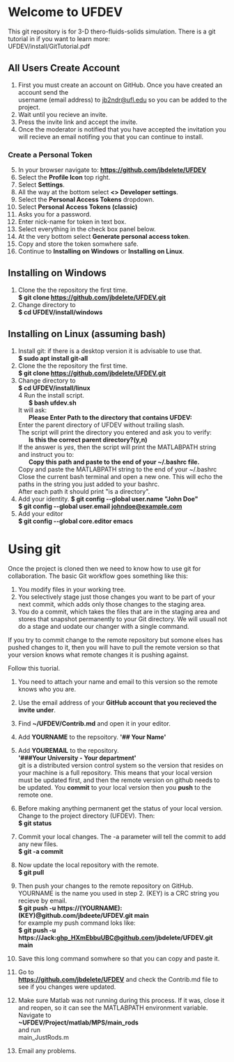 # Welcome to UFDEV
This git repository is for 3-D thero-fluids-solids simulation.
There is a git tutorial in if you want to learn more:\
	UFDEV/install/GitTutorial.pdf
## All Users Create Account
1. First you must create an account on GitHub. Once you have created an account send the\
   username (email address) to jb2ndr@ufl.edu so you can be added to the project.
2. Wait until you recieve an invite.
3. Press the invite link and accept the invite.
4. Once the moderator is notified that you have accepted the invitation you will recieve an email notifing you that you can continue to install.
### Create a Personal Token
5. In your browser navigate to:
**https://github.com/jbdelete/UFDEV**
6. Select the **Profile Icon** top right.
7. Select **Settings**.
8. All the way at the bottom select **<> Developer settings**.
9. Select the **Personal Access Tokens** dropdown.
10. Select **Personal Access Tokens (classic)**
11. Asks you for a password.
12. Enter nick-name for token in text box.
13. Select everything in the check box panel below.
14. At the very bottom select **Generate personal access token**.
15. Copy and store the token somwhere safe.
16. Continue to **Installing on Windows** or **Installing on Linux**.

   
 
## Installing on Windows
1. Clone the the repository the first time.\
  **$ git clone https://github.com/jbdelete/UFDEV.git**
2. Change directory to\
  **$ cd UFDEV/install/windows**

## Installing on Linux (assuming bash)
1. Install git: if there is a desktop version it is advisable to use that.\
  **$ sudo apt install git-all**
2. Clone the the repository the first time.\
  **$ git clone https://github.com/jbdelete/UFDEV.git**
3. Change directory to\
  **$ cd UFDEV/install/linux**\
4 Run the install script.\
  &nbsp;&nbsp;&nbsp;&nbsp;&nbsp;&nbsp;**$ bash ufdev.sh**\
   It will ask:\
   &nbsp;&nbsp;&nbsp;&nbsp;&nbsp;&nbsp;**Please Enter Path to the directory that contains UFDEV:**\
   Enter the parent directory of UFDEV without trailing slash.\
   The script will print the directory you entered and ask you to verify:\
   &nbsp;&nbsp;&nbsp;&nbsp;&nbsp;&nbsp;**Is this the correct parent directory?(y,n)**\
   If the answer is *yes*, then the script will print the MATLABPATH string
   and instruct you to:\
   &nbsp;&nbsp;&nbsp;&nbsp;&nbsp;&nbsp;**Copy this path and paste to the end of your ~/.bashrc file.**\
   Copy and paste the MATLABPATH string to the end of your ~/.bashrc\
   Close the current bash terminal and open a new one. This will echo the paths in the string you just added to your bashrc.\
   After each path it should print "is a directory".
5. Add your identity.
	**$ git config --global user.name "John Doe"**\
	**$ git config --global user.email johndoe@example.com**
6. Add your editor\
	**$ git config --global core.editor emacs**
	
# Using git

Once the project is cloned then we need to know how to use git for collaboration.
The basic Git workflow goes something like this:
1. You modify files in your working tree.
2. You selectively stage just those changes you want to be part of your next commit, which adds
only those changes to the staging area.
3. You do a commit, which takes the files that are in the staging area and stores that snapshot
permanently to your Git directory. We will usuall not do a stage and uodate our changer with a single command.

If you try to commit change to the remote repository but somone elses has
pushed changes to it, then you will have to pull the remote version so that your version 
knows what remote changes it is pushing against.

Follow this tuorial.

1. You need to attach your name and email to this version so the remote knows who you are.
2. Use the email address of your **GitHub account that you recieved the invite under**.
3. Find
   **~/UFDEV/Contrib.md**
   and open it in your editor.
5. Add **YOURNAME** to the repsoitory. 
	**'## Your Name'**
6. Add **YOUREMAIL** to the repository.\
	**'###Your University - Your department'**\
git is a distributed version control system so the version that resides on your machine is a full repository.
This means that your local version must be updated first, and then the remote version on github needs to be updated.
You **commit** to your local version then you **push** to the remote one.

7. Before making anything permanent get the status of your local version. Change to the project directory (UFDEV). Then:\
   **$ git status**
8. Commit your local changes. The -a parameter will tell the commit to add any new files.\
   **$ git -a commit** 
9. Now update the local repository with the remote.\
   **$ git pull**
10. Then push your changes to the remote repository on GitHub. YOURNAME is the name you used in step 2.
   (KEY) is a CRC string you recieve by email. \
   **$ git push -u https://(YOURNAME):(KEY)@github.com/jbdeete/UFDEV.git main**\
   for example my push command loks like:\
   **$ git push -u https://Jack:ghp_HXmEbbuUBC@github.com/jbdelete/UFDEV.git main**
11. Save this long command somwhere so that you can copy and paste it. 
12. Go to\
   **https://github.com/jbdelete/UFDEV**
   and check the Contrib.md file to see if you changes were updated.
13. Make sure Matlab was not running during this process. If it was, close it and reopen, so it can see the MATLABPATH environment variable.
    Navigate to\
   	**~UFDEV/Project/matlab/MPS/main_rods**\
   and run\
	main_JustRods.m
14. Email any problems.
    

   


 

